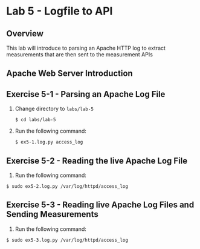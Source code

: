 Lab 5 - Logfile to API
======================

## Overview

This lab will introduce to parsing an Apache HTTP log to extract measurements that are then sent to
the measurement APIs


## Apache Web Server Introduction



## Exercise 5-1 - Parsing an Apache Log File

1. Change directory to `labs/lab-5`

     ```
     $ cd labs/lab-5
     ```

2. Run the following command:

     ```
    $ ex5-1.log.py access_log
     ```

## Exercise 5-2 - Reading the live Apache Log File

1. Run the following command:
```
$ sudo ex5-2.log.py /var/log/httpd/access_log
```

## Exercise 5-3 - Reading live Apache Log Files and Sending Measurements

1. Run the following command:
```
$ sudo ex5-3.log.py /var/log/httpd/access_log
```

